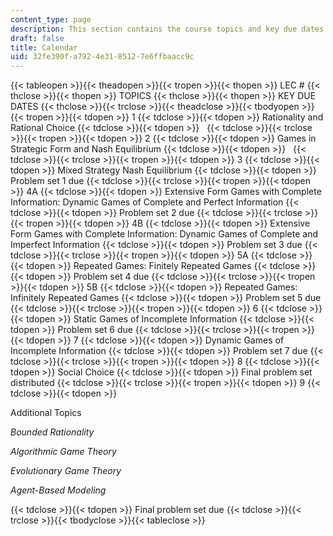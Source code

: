 ```yaml
---
content_type: page
description: This section contains the course topics and key due dates.
draft: false
title: Calendar
uid: 32fe390f-a792-4e31-8512-7e6ffbaacc9c
---
```

{{< tableopen >}}{{< theadopen >}}{{< tropen >}}{{< thopen >}}
LEC #
{{< thclose >}}{{< thopen >}}
TOPICS
{{< thclose >}}{{< thopen >}}
KEY DUE DATES
{{< thclose >}}{{< trclose >}}{{< theadclose >}}{{< tbodyopen >}}{{< tropen >}}{{< tdopen >}}
1
{{< tdclose >}}{{< tdopen >}}
Rationality and Rational Choice
{{< tdclose >}}{{< tdopen >}}
 
{{< tdclose >}}{{< trclose >}}{{< tropen >}}{{< tdopen >}}
2
{{< tdclose >}}{{< tdopen >}}
Games in Strategic Form and Nash Equilibrium
{{< tdclose >}}{{< tdopen >}}
 
{{< tdclose >}}{{< trclose >}}{{< tropen >}}{{< tdopen >}}
3
{{< tdclose >}}{{< tdopen >}}
Mixed Strategy Nash Equilibrium
{{< tdclose >}}{{< tdopen >}}
Problem set 1 due
{{< tdclose >}}{{< trclose >}}{{< tropen >}}{{< tdopen >}}
4A
{{< tdclose >}}{{< tdopen >}}
Extensive Form Games with Complete Information: Dynamic Games of Complete and Perfect Information
{{< tdclose >}}{{< tdopen >}}
Problem set 2 due
{{< tdclose >}}{{< trclose >}}{{< tropen >}}{{< tdopen >}}
4B
{{< tdclose >}}{{< tdopen >}}
Extensive Form Games with Complete Information: Dynamic Games of Complete and Imperfect Information
{{< tdclose >}}{{< tdopen >}}
Problem set 3 due
{{< tdclose >}}{{< trclose >}}{{< tropen >}}{{< tdopen >}}
5A
{{< tdclose >}}{{< tdopen >}}
Repeated Games: Finitely Repeated Games
{{< tdclose >}}{{< tdopen >}}
Problem set 4 due
{{< tdclose >}}{{< trclose >}}{{< tropen >}}{{< tdopen >}}
5B
{{< tdclose >}}{{< tdopen >}}
Repeated Games: Infinitely Repeated Games
{{< tdclose >}}{{< tdopen >}}
Problem set 5 due
{{< tdclose >}}{{< trclose >}}{{< tropen >}}{{< tdopen >}}
6
{{< tdclose >}}{{< tdopen >}}
Static Games of Incomplete Information
{{< tdclose >}}{{< tdopen >}}
Problem set 6 due
{{< tdclose >}}{{< trclose >}}{{< tropen >}}{{< tdopen >}}
7
{{< tdclose >}}{{< tdopen >}}
Dynamic Games of Incomplete Information
{{< tdclose >}}{{< tdopen >}}
Problem set 7 due
{{< tdclose >}}{{< trclose >}}{{< tropen >}}{{< tdopen >}}
8
{{< tdclose >}}{{< tdopen >}}
Social Choice
{{< tdclose >}}{{< tdopen >}}
Final problem set distributed
{{< tdclose >}}{{< trclose >}}{{< tropen >}}{{< tdopen >}}
9
{{< tdclose >}}{{< tdopen >}}

Additional Topics

*Bounded Rationality*

*Algorithmic Game Theory*

*Evolutionary Game Theory*

*Agent-Based Modeling*

{{< tdclose >}}{{< tdopen >}}
Final problem set due
{{< tdclose >}}{{< trclose >}}{{< tbodyclose >}}{{< tableclose >}}